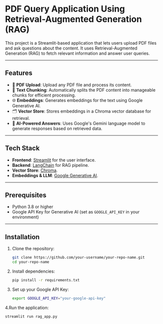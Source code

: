 # PDF Query Application Using Retrieval-Augmented Generation (RAG)

This project is a Streamlit-based application that lets users upload PDF files and ask questions about the content. It uses Retrieval-Augmented Generation (RAG) to fetch relevant information and answer user queries.

---

## Features

- 📄 **PDF Upload**: Upload any PDF file and process its content.
- 🧩 **Text Chunking**: Automatically splits the PDF content into manageable chunks for efficient processing.
- 🌐 **Embeddings**: Generates embeddings for the text using Google Generative AI.
- 🗂️ **Vector Store**: Stores embeddings in a Chroma vector database for retrieval.
- 🤖 **AI-Powered Answers**: Uses Google's Gemini language model to generate responses based on retrieved data.

---

## Tech Stack

- **Frontend**: [Streamlit](https://streamlit.io/) for the user interface.
- **Backend**: [LangChain](https://langchain.com/) for RAG pipeline.
- **Vector Store**: [Chroma](https://www.trychroma.com/).
- **Embeddings & LLM**: [Google Generative AI](https://ai.google/).

---

## Prerequisites

- Python 3.8 or higher
- Google API Key for Generative AI (set as `GOOGLE_API_KEY` in your environment)

---

## Installation

1. Clone the repository:
   ```bash
   git clone https://github.com/your-username/your-repo-name.git
   cd your-repo-name
   ```
2. Install dependencies:
   ```bash
   pip install -r requirements.txt
   ```
3. Set up your Google API Key:

   ```bash
   export GOOGLE_API_KEY="your-google-api-key"
   ```
4.Run the application:

   ```bash
   streamlit run rag_app.py
   ```
